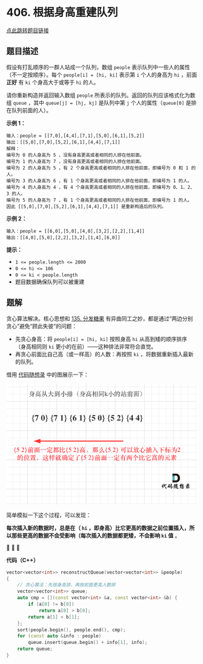 # 406. 根据身高重建队列

[点此跳转题目链接](https://leetcode.cn/problems/queue-reconstruction-by-height/description/)

## 题目描述

假设有打乱顺序的一群人站成一个队列，数组 `people` 表示队列中一些人的属性（不一定按顺序）。每个 `people[i] = [hi, ki]` 表示第 `i` 个人的身高为 `hi` ，前面 **正好** 有 `ki` 个身高大于或等于 `hi` 的人。

请你重新构造并返回输入数组 `people` 所表示的队列。返回的队列应该格式化为数组 `queue` ，其中 `queue[j] = [hj, kj]` 是队列中第 `j` 个人的属性（`queue[0]` 是排在队列前面的人）。

 

**示例 1：**

```
输入：people = [[7,0],[4,4],[7,1],[5,0],[6,1],[5,2]]
输出：[[5,0],[7,0],[5,2],[6,1],[4,4],[7,1]]
解释：
编号为 0 的人身高为 5 ，没有身高更高或者相同的人排在他前面。
编号为 1 的人身高为 7 ，没有身高更高或者相同的人排在他前面。
编号为 2 的人身高为 5 ，有 2 个身高更高或者相同的人排在他前面，即编号为 0 和 1 的人。
编号为 3 的人身高为 6 ，有 1 个身高更高或者相同的人排在他前面，即编号为 1 的人。
编号为 4 的人身高为 4 ，有 4 个身高更高或者相同的人排在他前面，即编号为 0、1、2、3 的人。
编号为 5 的人身高为 7 ，有 1 个身高更高或者相同的人排在他前面，即编号为 1 的人。
因此 [[5,0],[7,0],[5,2],[6,1],[4,4],[7,1]] 是重新构造后的队列。
```

**示例 2：**

```
输入：people = [[6,0],[5,0],[4,0],[3,2],[2,2],[1,4]]
输出：[[4,0],[5,0],[2,2],[3,2],[1,4],[6,0]]
```

 

**提示：**

- `1 <= people.length <= 2000`
- `0 <= hi <= 106`
- `0 <= ki < people.length`
- 题目数据确保队列可以被重建



## 题解

贪心算法解决。核心思想和 [135. 分发糖果](https://leetcode.cn/problems/candy/description/) 有异曲同工之妙，都是通过“两边分别贪心”避免“顾此失彼”的问题：

- 先贪心身高：将 `people[i] = [hi, ki]` 按照身高 `hi` 从高到矮的顺序排序（身高相同则 `ki` 更小的在前）——这种排法非常符合直觉。
- 再贪心前面比自己高（或一样高）的人数：再按照 `ki` ，将数据重新插入最新的队列。

借用 [代码随想录](https://programmercarl.com/0406.根据身高重建队列.html#思路) 中的图展示一下：

![img](./20201216201851982.png)

简单模拟一下这个过程，可以发现：

 **每次插入新的数据时，总是在（ `hi` ，即身高）比它更高的数据之前位置插入，所以那些更高的数据不会受影响（每次插入的数据都更矮，不会影响 `ki` 值**  。

:clap: :clap: :clap: ​

**代码（C++）**

```cpp
vector<vector<int>> reconstructQueue(vector<vector<int>> &people)
{
    // 贪心算法：先按身高排，再按前面更高人数排
    vector<vector<int>> queue;
    auto cmp = [](const vector<int> &a, const vector<int> &b) {
        if (a[0] != b[0])
            return a[0] > b[0];
        return a[1] < b[1];
    };
    sort(people.begin(), people.end(), cmp);
    for (const auto &info : people) 
        queue.insert(queue.begin() + info[1], info);
    return queue;
}
```

